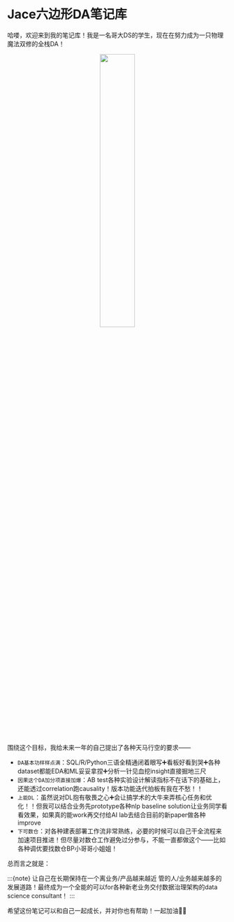 # Jace六边形DA笔记库

哈喽，欢迎来到我的笔记库！我是一名哥大DS的学生，现在在努力成为一只物理魔法双修的全栈DA！

<center><img src="https://cdn.mathpix.com/snip/images/xNWgOsmBVBmEF-_XOMDOj9YBO4QD4uqSFGyLYWJnsow.original.fullsize.png" width="40%"/></center>

围绕这个目标，我给未来一年的自己提出了各种天马行空的要求——
- `DA基本功样样点满`：SQL/R/Python三语全精通闭着眼写➕看板好看到哭➕各种dataset都能EDA和ML妥妥拿捏➕分析一针见血挖insight直接掘地三尺
- `因果这个DA加分项直接加爆`：AB test各种实验设计解读指标不在话下的基础上，还能透过correlation跑causality！版本功能迭代拍板有我在不愁！！
- `上能DL`：虽然说对DL抱有敬畏之心➕会让搞学术的大牛来弄核心任务和优化！！但我可以结合业务先prototype各种nlp baseline solution让业务同学看看效果，如果真的能work再交付给AI lab去结合目前的新paper做各种improve
- `下可数仓`：对各种建表部署工作流非常熟练，必要的时候可以自己干全流程来加速项目推进！但尽量对数仓工作避免过分参与，不能一直都做这个——比如各种调优要找数仓BP小哥哥小姐姐！

总而言之就是：

:::{note}
让自己在长期保持在一个离业务/产品越来越近 管的人/业务越来越多的发展道路！最终成为一个全能的可以for各种新老业务交付数据治理架构的data science consultant！
:::

希望这份笔记可以和自己一起成长，并对你也有帮助！一起加油💪💪